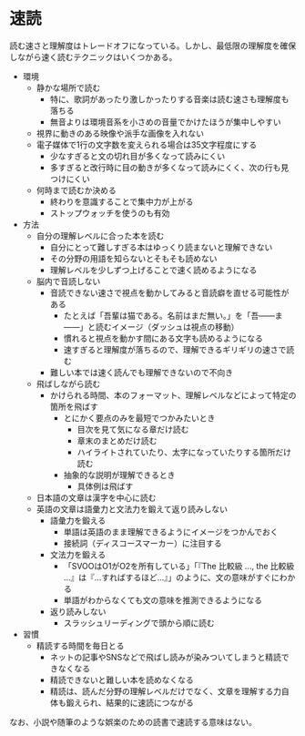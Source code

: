 # 速読

読む速さと理解度はトレードオフになっている。しかし、最低限の理解度を確保しながら速く読むテクニックはいくつかある。

- 環境
    - 静かな場所で読む
        - 特に、歌詞があったり激しかったりする音楽は読む速さも理解度も落ちる
        - 無音よりは環境音系を小さめの音量でかけたほうが集中しやすい
    - 視界に動きのある映像や派手な画像を入れない
    - 電子媒体で1行の文字数を変えられる場合は35文字程度にする
        - 少なすぎると文の切れ目が多くなって読みにくい
        - 多すぎると改行時に目の動きが多くなって読みにくく、次の行も見つけにくい
    - 何時まで読むか決める
        - 終わりを意識することで集中力が上がる
        - ストップウォッチを使うのも有効
- 方法
    - 自分の理解レベルに合った本を読む
        - 自分にとって難しすぎる本はゆっくり読まないと理解できない
        - その分野の用語を知らないとそもそも読めない
        - 理解レベルを少しずつ上げることで速く読めるようになる
    - 脳内で音読しない
        - 音読できない速さで視点を動かしてみると音読癖を直せる可能性がある
            - たとえば「吾輩は猫である。名前はまだ無い。」を「吾――ま――」と読むイメージ（ダッシュは視点の移動）
            - 慣れると視点を動かす間にある文字も読めるようになる
            - 速すぎると理解度が落ちるので、理解できるギリギリの速さで読む
        - 難しい本では速く読んでも理解できないので不向き
    - 飛ばしながら読む
        - かけられる時間、本のフォーマット、理解レベルなどによって特定の箇所を飛ばす
            - とにかく要点のみを最短でつかみたいとき
                - 目次を見て気になる章だけ読む
                - 章末のまとめだけ読む
                - ハイライトされていたり、太字になっていたりする箇所だけ読む
            - 抽象的な説明が理解できるとき
                - 具体例は飛ばす
    - 日本語の文章は漢字を中心に読む
    - 英語の文章は語彙力と文法力を鍛えて返り読みしない
        - 語彙力を鍛える
            - 単語は英語のまま理解できるようにイメージをつかんでおく
            - 接続詞（ディスコースマーカー）に注目する
        - 文法力を鍛える
            - 「SVOOはO1がO2を所有している」「『The 比較級 ..., the 比較級 ...』は『...すればするほど...』」のように、文の意味がすぐにわかる
            - 単語がわからなくても文の意味を推測できるようになる
        - 返り読みしない
            - スラッシュリーディングで頭から順に読む
- 習慣
    - 精読する時間を毎日とる
        - ネットの記事やSNSなどで飛ばし読みが染みついてしまうと精読できなくなる
        - 精読できないと難しい本を読めなくなる
        - 精読は、読んだ分野の理解レベルだけでなく、文章を理解する力自体も鍛えられ、結果的に速読につながる

なお、小説や随筆のような娯楽のための読書で速読する意味はない。
